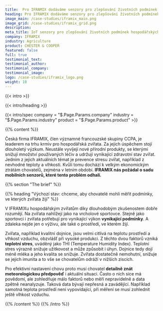 ```yaml
---
title:  Pro IFRAMIX dodáváme senzory pro zlepšování životních podmínek hospodářských zvířat
heading: Pro IFRAMIX dodáváme senzory pro zlepšování životních podmínek hospodářských zvířat
image_main: /case-studies/iframix_main.png
image_grid: /case-studies/iframix_grid.png
description:
meta_title: IoT senzory pro zlepšování životních podmínek hospodářských zvířat | HARDWARIO případová studie
company: IFRAMIX
industry: Agriculture
product: CHESTER & COOPER
featured: false
full: true
testimonial_text:
testimonial_author:
testimonial_company:
testimonial_image:
logo: /case-studies/iframix_logo.png
weight: 10
---
```


{{< intro >}}

{{< intro/heading >}}

{{< intro/spec company = "$.Page.Params.company" industry = "$.Page.Params.industry" product = "$.Page.Params.product" >}}

{{% content %}}

Česká firma IFRAMIX, člen významné francouzské skupiny CCPA, je leaderem na trhu krmiv pro hospodářská zvířata. Za jejich úspěchem stojí dlouholetý výzkum. Neustále vyvíjejí nové přírodní produkty, se kterými snižují množství používaných léčiv a udržují vynikající zdravotní stav zvířat. Jedním z jejich aktuálních témat je prevence stresu zvířat, například z nevhodné teploty a vlhkosti. Kvůli tomu dochází k velkým ekonomickým ztrátám chovatelů, zejména v letním období. **IFRAMIX nás požádal o sadu mobilních senzorů, které tento problém odhalí.**

{{% section "The brief" %}}

{{% heading "Výchozí stav: chceme, aby chovatelé mohli měřit podmínky, ve kterých zvířata žijí" %}}

V IFRAMIXu hospodářským zvířatům díky dlouhodobým zkušenostem dobře rozumějí. Na zvířata nahlížejí jako na vrcholové sportovce. Stejně jako sportovci i zvířata potřebují pro vynikající výkon **vynikající podmínky**. A zdaleka nejde jen o výživu, ale také o prostředí, ve kterém žijí.

Zvířata, například kvalitní dojnice, jsou velmi citlivá na teplotu prostředí a vlhkost vzduchu, obzvlášť při vysoké produkci. Z těchto dvou faktorů vzniká **teplotní stres**, uváděný jako THI (Temperature Humidity Index). Teplotní stres výrazně snižuje užitkovost a může způsobit i úhyn. Dojnice tedy dojí méně mléka a jeho kvalita se snižuje. Zvířata dostatečně nemohutní, snižuje se jejich imunita a to vše se chovatelům odráží v nižších ziscích.

Pro efektivní nastavení chovu proto musí chovatel **detailně znát meteorologickou předpověď** i aktuální situaci. Často o nich sice má povědomí, ale zohledňuje málo faktorů nebo měří nepravidelně a data zpětně neanalyzuje. Taková data bývají nepřesná a zavádějící. Například samotná teplota prostředí není vypovídající, při měření se musí zohlednit ještě vlhkost vzduchu.

{{% /content %}}
{{% /intro %}}
